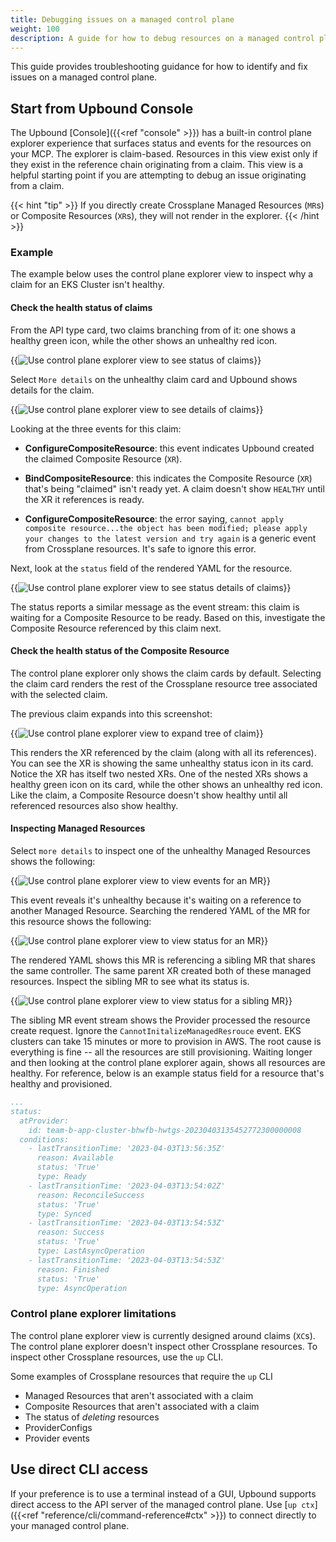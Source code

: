 ```yaml
---
title: Debugging issues on a managed control plane
weight: 100
description: A guide for how to debug resources on a managed control plane running in Upbound.
---
```


This guide provides troubleshooting guidance for how to identify and fix issues on a managed control plane.

## Start from Upbound Console
<!-- vale write-good.Weasel = NO -->
<!-- ignore "only" -->
The Upbound [Console]({{<ref "console" >}}) has a built-in control plane explorer experience that surfaces status and events for the resources on your MCP. The explorer is claim-based. Resources in this view exist only if they exist in the reference chain originating from a claim. This view is a helpful starting point if you are attempting to debug an issue originating from a claim.
<!-- vale write-good.Weasel = YES -->

{{< hint "tip" >}}
If you directly create Crossplane Managed Resources (`MR`s) or Composite Resources (`XR`s), they will not render in the explorer.
{{< /hint >}}

### Example

The example below uses the control plane explorer view to inspect why a claim for an EKS Cluster isn't healthy.

#### Check the health status of claims

From the API type card, two claims branching from of it: one shows a healthy green icon, while the other shows an unhealthy red icon.

{{<img src="all-spaces/spaces/images/kb-debug/debug-overview.png" alt="Use control plane explorer view to see status of claims"  lightbox="true">}}

Select `More details` on the unhealthy claim card and Upbound shows details for the claim.

{{<img src="all-spaces/spaces/images/kb-debug/debug-claim-more-details.png" alt="Use control plane explorer view to see details of claims" unBlur="true" lightbox="true">}}

Looking at the three events for this claim:

- **ConfigureCompositeResource**: this event indicates Upbound created the claimed Composite Resource (`XR`).

- **BindCompositeResource**: this indicates the Composite Resource (`XR`) that's being "claimed" isn't ready yet. A claim doesn't show `HEALTHY` until the XR it references is ready.

- **ConfigureCompositeResource**: the error saying, `cannot apply composite resource...the object has been modified; please apply your changes to the latest version and try again` is a generic event from Crossplane resources. It's safe to ignore this error.

Next, look at the `status` field of the rendered YAML for the resource.

{{<img src="all-spaces/spaces/images/kb-debug/debug-claim-status.png" alt="Use control plane explorer view to see status details of claims" unBlur="true" lightbox="true">}}

The status reports a similar message as the event stream: this claim is waiting for a Composite Resource to be ready. Based on this, investigate the Composite Resource referenced by this claim next.

#### Check the health status of the Composite Resource
<!-- vale write-good.Weasel = NO -->
<!-- ignore "only" -->
The control plane explorer only shows the claim cards by default. Selecting the claim card renders the rest of the Crossplane resource tree associated with the selected claim.
<!-- vale write-good.Weasel = YES -->

The previous claim expands into this screenshot:

{{<img src="all-spaces/spaces/images/kb-debug/debug-claim-expansion.png" alt="Use control plane explorer view to expand tree of claim" lightbox="true">}}

This renders the XR referenced by the claim (along with all its references). You can see the XR is showing the same unhealthy status icon in its card. Notice the XR has itself two nested XRs. One of the nested XRs shows a healthy green icon on its card, while the other shows an unhealthy red icon. Like the claim, a Composite Resource doesn't show healthy until all referenced resources also show healthy.

#### Inspecting Managed Resources

Select `more details` to inspect one of the unhealthy Managed Resources shows the following:

{{<img src="all-spaces/spaces/images/kb-debug/debug-mr-event.png" alt="Use control plane explorer view to view events for an MR" unBlur="true" lightbox="true">}}

This event reveals it's unhealthy because it's waiting on a reference to another Managed Resource. Searching the rendered YAML of the MR for this resource shows the following:

{{<img src="all-spaces/spaces/images/kb-debug/debug-mr-status.png" alt="Use control plane explorer view to view status for an MR" unBlur="true" lightbox="true">}}

The rendered YAML shows this MR is referencing a sibling MR that shares the same controller. The same parent XR created both of these managed resources. Inspect the sibling MR to see what its status is.

{{<img src="all-spaces/spaces/images/kb-debug/debug-mr-dependency-status.png" alt="Use control plane explorer view to view status for a sibling MR" unBlur="true" lightbox="true">}}

The sibling MR event stream shows the Provider processed the resource create request. Ignore the `CannotInitalizeManagedResrouce` event. EKS clusters can take 15 minutes or more to provision in AWS. The root cause is everything is fine -- all the resources are still provisioning. Waiting longer and then looking at the control plane explorer again, shows all resources are healthy. For reference, below is an example status field for a resource that's healthy and provisioned.

```yaml
...
status:
  atProvider:
    id: team-b-app-cluster-bhwfb-hwtgs-20230403135452772300000008
  conditions:
    - lastTransitionTime: '2023-04-03T13:56:35Z'
      reason: Available
      status: 'True'
      type: Ready
    - lastTransitionTime: '2023-04-03T13:54:02Z'
      reason: ReconcileSuccess
      status: 'True'
      type: Synced
    - lastTransitionTime: '2023-04-03T13:54:53Z'
      reason: Success
      status: 'True'
      type: LastAsyncOperation
    - lastTransitionTime: '2023-04-03T13:54:53Z'
      reason: Finished
      status: 'True'
      type: AsyncOperation
```

### Control plane explorer limitations

The control plane explorer view is currently designed around claims (`XC`s). The control plane explorer doesn't inspect other Crossplane resources. To inspect other Crossplane resources, use the `up` CLI.

Some examples of Crossplane resources that require the `up` CLI

- Managed Resources that aren't associated with a claim
- Composite Resources that aren't associated with a claim
- The status of _deleting_ resources
- ProviderConfigs
- Provider events

## Use direct CLI access

If your preference is to use a terminal instead of a GUI, Upbound supports direct access to the API server of the managed control plane. Use  [`up ctx`]({{<ref "reference/cli/command-reference#ctx" >}}) to connect directly to your managed control plane.
